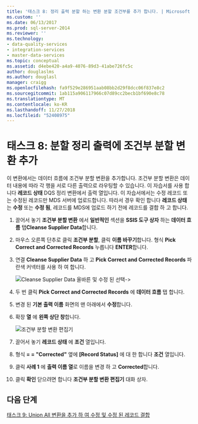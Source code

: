 ```yaml
---
title: '태스크 8: 정리 출력 분할 하는 변환 분할 조건부를 추가 합니다. | Microsoft Docs'
ms.custom: ''
ms.date: 06/13/2017
ms.prod: sql-server-2014
ms.reviewer: ''
ms.technology:
- data-quality-services
- integration-services
- master-data-services
ms.topic: conceptual
ms.assetid: d4ebe420-a4a9-4076-89d3-41abe726fc5c
author: douglaslms
ms.author: douglasl
manager: craigg
ms.openlocfilehash: fa9f529e286951aab08bb2d29f8dcc06f837e8c2
ms.sourcegitcommit: 1ab115a906117966c07d89cc2becb1bf690e8c78
ms.translationtype: MT
ms.contentlocale: ko-KR
ms.lasthandoff: 11/27/2018
ms.locfileid: "52408975"
---
```

# <a name="task-8-adding-conditional-split-transform-to-split-cleansing-output"></a>태스크 8: 분할 정리 출력에 조건부 분할 변환 추가
  이 변환에서는 데이터 흐름에 조건부 분할 변환을 추가합니다. 조건부 분할 변환은 데이터 내용에 따라 각 행을 서로 다른 출력으로 라우팅할 수 있습니다. 이 자습서를 사용 합니다 **레코드 상태** DQS 정리 변환에서 출력 열입니다. 이 자습서에서는 수정 레코드 또는 수정된 레코드만 MDS 서버에 업로드합니다. 따라서 경우 확인 합니다 **레코드 상태** 는 **수정** 또는 **수정 됨**, 레코드를 MDS에 업로드 하기 전에 레코드를 결합 하 고 합니다.  
  
1.  끌어서 놓기 **조건부 분할 변환** 에서 **일반적인** 섹션을 **SSIS 도구 상자** 하는 **데이터 흐름** 탭**Cleanse Supplier Data**합니다.  
  
2.  마우스 오른쪽 단추로 클릭 **조건부 분할**, 클릭 **이름 바꾸기**합니다. 형식 **Pick Correct and Corrected Records** 누릅니다 **ENTER**합니다.  
  
3.  연결 **Cleanse Supplier Data** 하 고 **Pick Correct and Corrected Records** 파란색 커넥터를 사용 하 여 합니다.  
  
     ![Cleanse Supplier Data 올바른 및 수정 된 선택->](../../2014/tutorials/media/et-addingcsttosplitcleansingoutput-01.jpg "Cleanse Supplier 데이터에 올바른 및 수정 된 선택->")  
  
4.  두 번 클릭 **Pick Correct and Corrected Records** 에 **데이터 흐름** 탭 합니다.  
  
5.  변경 된 **기본 출력 이름** 화면의 맨 아래에서 **수정**합니다.  
  
6.  확장 **열** 에 **왼쪽 상단 창**합니다.  
  
     ![조건부 분할 변환 편집기](../../2014/tutorials/media/et-addingcsttosplitcleansingoutput-02.jpg "조건부 분할 변환 편집기")  
  
7.  끌어서 놓기 **레코드 상태** 에 **조건** 열입니다.  
  
8.  형식 **= = "Corrected"** 옆에 **[Record Status]** 에 대 한 합니다 **조건** 열입니다.  
  
9. 클릭 **사례 1** 에 **출력 이름 열**로 이름을 변경 하 고 **Corrected**합니다.  
  
10. 클릭 **확인** 닫으려면 합니다 **조건부 분할 변환 편집기** 대화 상자.  
  
## <a name="next-step"></a>다음 단계  
 [태스크 9: Union All 변환을 추가 하 여 수정 및 수정 된 레코드 결합](../../2014/tutorials/task-9-adding-union-all-transform-to-combine-correct-and-corrected-records.md)  
  
  
